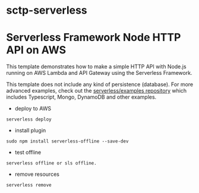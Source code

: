 # sctp-serverless
# Serverless Framework Node HTTP API on AWS

This template demonstrates how to make a simple HTTP API with Node.js running on AWS Lambda and API Gateway using the Serverless Framework.

This template does not include any kind of persistence (database). For more advanced examples, check out the [serverless/examples repository](https://github.com/serverless/examples/) which includes Typescript, Mongo, DynamoDB and other examples.

- deploy to AWS
```
serverless deploy
```

- install plugin
```
sudo npm install serverless-offline --save-dev
```

- test offline
```
serverless offline or sls offline.
```

- remove resources
```
serverless remove
```